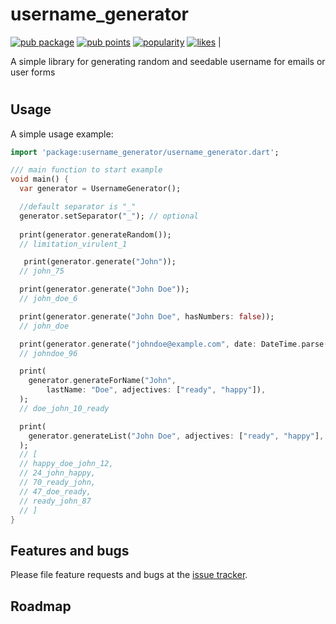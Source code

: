 # username_generator

 [![pub package](https://img.shields.io/pub/v/username_generator.svg)](https://pub.dev/packages/username_generator) [![pub points](https://badges.bar/username_generator/pub%20points)](https://pub.dev/packages/username_generator/score)  [![popularity](https://badges.bar/username_generator/popularity)](https://pub.dev/packages/username_generator/score) [![likes](https://badges.bar/username_generator/likes)](https://pub.dev/packages/username_generator/score) |

A simple library for generating random and seedable username for emails or user forms

#

## Usage

A simple usage example:
```dart
import 'package:username_generator/username_generator.dart';

/// main function to start example
void main() {
  var generator = UsernameGenerator();

  //default separator is "_" 
  generator.setSeparator("_"); // optional
 
  print(generator.generateRandom());
  // limitation_virulent_1

   print(generator.generate("John"));
  // john_75

  print(generator.generate("John Doe"));
  // john_doe_6

  print(generator.generate("John Doe", hasNumbers: false));
  // john_doe

  print(generator.generate("johndoe@example.com", date: DateTime.parse("1996-01-15")));
  // johndoe_96

  print(
    generator.generateForName("John",
        lastName: "Doe", adjectives: ["ready", "happy"]),
  );
  // doe_john_10_ready

  print(
    generator.generateList("John Doe", adjectives: ["ready", "happy"], length: 5),
  );
  // [
  // happy_doe_john_12,
  // 24_john_happy,
  // 70_ready_john,
  // 47_doe_ready,
  // ready_john_87
  // ]
}

```
## Features and bugs

Please file feature requests and bugs at the [issue tracker][tracker].

[tracker]: https://github.com/prikeshsavla/username_generator.dart/issues


## Roadmap   
